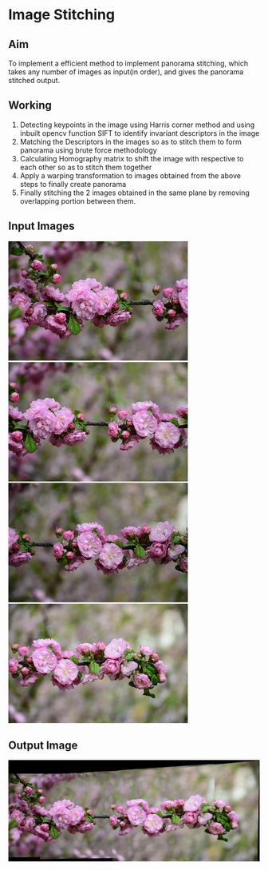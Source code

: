 # Image Stitching

## Aim
To implement a efficient method to implement panorama stitching, which  takes any number of images as input(in order), and gives the panorama stitched output.

## Working
1. Detecting keypoints in the image using Harris corner method and using inbuilt opencv function SIFT to identify invariant descriptors in the image
2. Matching the Descriptors in the images so as to stitch them to form panorama using brute force methodology
3. Calculating Homography matrix to shift the image with respective to each other so as to stitch them together
4. Apply a warping transformation to images obtained from the above steps to finally create panorama
5. Finally stitching the 2 images obtained in the same plane by removing overlapping portion between them.


## Input Images
<img src = "Images/0.bmp">
<img src = "Images/1.bmp">
<img src = "Images/2.bmp">
<img src = "Images/3.bmp">

## Output Image
<img src = "Images/panorama.jpg">
